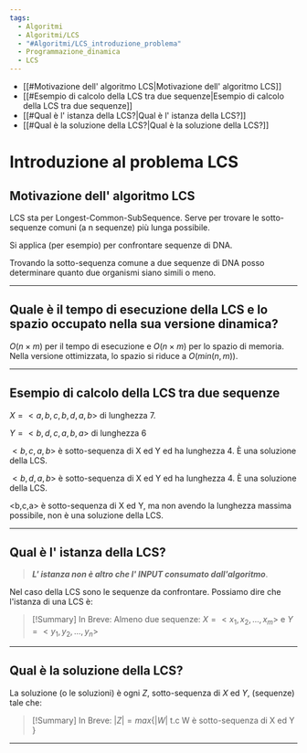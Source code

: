 ```yaml
---
tags:
  - Algoritmi
  - Algoritmi/LCS
  - "#Algoritmi/LCS_introduzione_problema"
  - Programmazione_dinamica
  - LCS
---
```

- [[#Motivazione dell' algoritmo LCS|Motivazione dell' algoritmo LCS]]
- [[#Esempio di calcolo della LCS tra due sequenze|Esempio di calcolo della LCS tra due sequenze]]
- [[#Qual è l' istanza della LCS?|Qual è l' istanza della LCS?]]
- [[#Qual è la soluzione della LCS?|Qual è la soluzione della LCS?]]
# Introduzione al problema LCS

## Motivazione dell' algoritmo LCS

LCS sta per Longest-Common-SubSequence. Serve per trovare le sotto-sequenze comuni (a n sequenze) più lunga possibile.

Si applica (per esempio) per confrontare sequenze di DNA.

Trovando la sotto-sequenza comune a due sequenze di DNA posso determinare quanto due organismi siano simili o meno.

---
## Quale è il tempo di esecuzione della LCS e lo spazio occupato nella sua versione dinamica?

$O(n×m)$ per il tempo di esecuzione e $O(n×m)$ per lo spazio di memoria.
Nella versione ottimizzata, lo spazio si riduce a $O(min(n,m))$.

---

## Esempio di calcolo della LCS tra due sequenze

$X =<a, b, c, b, d, a ,b>$ di lunghezza 7.

$Y=<b,d,c,a,b,a>$ di lunghezza 6

$<b,c,a,b>$ è sotto-sequenza di X ed Y ed ha lunghezza 4. È una soluzione della LCS.

$<b,d,a,b>$ è sotto-sequenza di X ed Y ed ha lunghezza 4. È una soluzione della LCS.

<b,c,a> è sotto-sequenza di X ed Y, ma non avendo la lunghezza massima possibile, non è una soluzione della LCS.

***

## Qual è l' istanza della LCS?

> ***L' istanza non è altro che l' INPUT consumato dall'algoritmo***.

Nel caso della LCS sono le sequenze da confrontare. Possiamo dire che l'istanza di una LCS è:

> [!Summary] In Breve:
> Almeno due sequenze: $X=<x_1,x_2, ... , x_m>$ e $Y=<y_1, y_2, ... , y_n>$

***

## Qual è la soluzione della LCS?

La soluzione (o le soluzioni) è ogni $Z$, sotto-sequenza di $X$ ed $Y$, (sequenze) tale che:

> [!Summary] In Breve:
> $|Z| = max\{ |W| \text{ t.c W è sotto-sequenza di X ed Y } \}$

***
